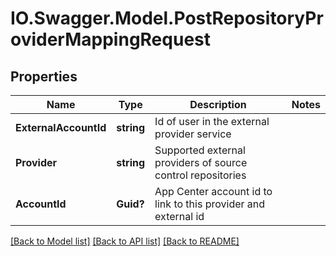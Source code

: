 # IO.Swagger.Model.PostRepositoryProviderMappingRequest
## Properties

Name | Type | Description | Notes
------------ | ------------- | ------------- | -------------
**ExternalAccountId** | **string** | Id of user in the external provider service | 
**Provider** | **string** | Supported external providers of source control repositories | 
**AccountId** | **Guid?** | App Center account id to link to this provider and external id | 

[[Back to Model list]](../README.md#documentation-for-models) [[Back to API list]](../README.md#documentation-for-api-endpoints) [[Back to README]](../README.md)

